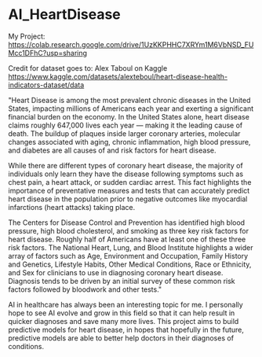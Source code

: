 # AI_HeartDisease

My Project: https://colab.research.google.com/drive/1UzKKPHHC7XRYm1M6VbNSD_FUMcc1DFhC?usp=sharing

Credit for dataset goes to: Alex Taboul on Kaggle
https://www.kaggle.com/datasets/alexteboul/heart-disease-health-indicators-dataset/data

"Heart Disease is among the most prevalent chronic diseases in the United States, impacting millions of Americans each year and exerting a significant financial burden on the economy. In the United States alone, heart disease claims roughly 647,000 lives each year — making it the leading cause of death. The buildup of plaques inside larger coronary arteries, molecular changes associated with aging, chronic inflammation, high blood pressure, and diabetes are all causes of and risk factors for heart disease.

While there are different types of coronary heart disease, the majority of individuals only learn they have the disease following symptoms such as chest pain, a heart attack, or sudden cardiac arrest. This fact highlights the importance of preventative measures and tests that can accurately predict heart disease in the population prior to negative outcomes like myocardial infarctions (heart attacks) taking place.

The Centers for Disease Control and Prevention has identified high blood pressure, high blood cholesterol, and smoking as three key risk factors for heart disease. Roughly half of Americans have at least one of these three risk factors. The National Heart, Lung, and Blood Institute highlights a wider array of factors such as Age, Environment and Occupation, Family History and Genetics, Lifestyle Habits, Other Medical Conditions, Race or Ethnicity, and Sex for clinicians to use in diagnosing coronary heart disease. Diagnosis tends to be driven by an initial survey of these common risk factors followed by bloodwork and other tests."

AI in healthcare  has always been an interesting topic for me. I personally hope to see AI evolve and grow in this field so that it can help result in quicker diagnoses and save many more lives. 
This project aims to build predictive models for heart disease, in hopes that hopefully in the future, predictive models are able to better help doctors in their diagnoses of conditions.
